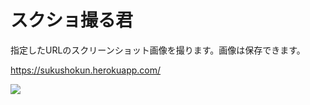 # スクショ撮る君

指定したURLのスクリーンショット画像を撮ります。画像は保存できます。

https://sukushokun.herokuapp.com/

![](https://cloud.githubusercontent.com/assets/8991/6650421/3c997f46-ca54-11e4-900f-1d189915aeb2.png)
